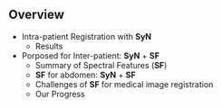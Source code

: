 ##  Overview

+ Intra-patient Registration with **SyN**
  - Results
+ Porposed for Inter-patient: **SyN** + **SF** 
  - Summary of Spectral Features (**SF**)
  - **SF** for abdomen: **SyN** + **SF**
  - Challenges of **SF** for medical image registration
  - Our Progress
